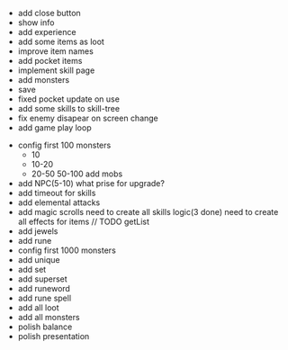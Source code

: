 + add close button
+ show info
+ add experience
+ add some items as loot
+ improve item names
+ add pocket items
+ implement skill page
+ add monsters
+ save
+ fixed pocket update on use
+ add some skills to skill-tree
+ fix enemy disapear on screen change
+ add game play loop
- config first 100 monsters
    + 10
    + 10-20
    + 20-50
    50-100
        add mobs
- add NPC(5-10)
    what prise for upgrade?
- add timeout for skills
- add elemental attacks
- add magic scrolls
need to create all skills logic(3 done)
need to create all effects for items
// TODO getList
- add jewels
- add rune
- config first 1000 monsters
- add unique
- add set
- add superset
- add runeword
- add rune spell
- add all loot
- add all monsters
- polish balance
- polish presentation